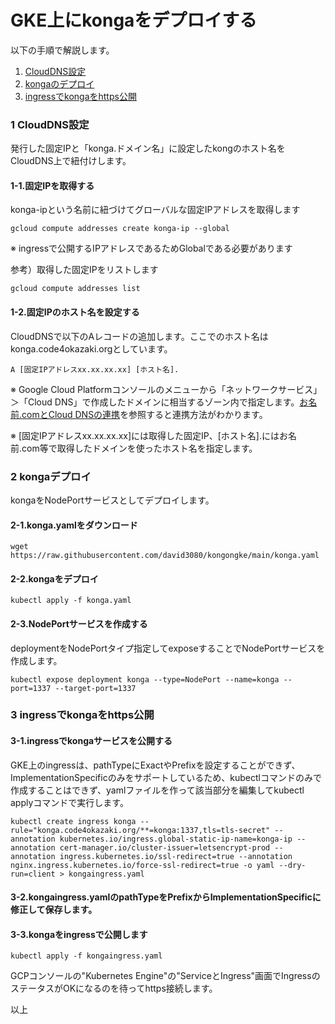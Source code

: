 # GKE上にkongaをデプロイする
以下の手順で解説します。

1. [CloudDNS設定](./4.konga.md#1-CloudDNS設定)
2. [kongaのデプロイ](./4.konga.md#2-kongaデプロイ)
3. [ingressでkongaをhttps公開](./4.konga.md#3-ingressでkongaをhttps公開)

### 1 CloudDNS設定
発行した固定IPと「konga.ドメイン名」に設定したkongのホスト名をCloudDNS上で紐付けします。

#### 1-1.固定IPを取得する
konga-ipという名前に紐づけてグローバルな固定IPアドレスを取得します
```
gcloud compute addresses create konga-ip --global
```
※ ingressで公開するIPアドレスであるためGlobalである必要があります

参考）取得した固定IPをリストします
```
gcloud compute addresses list
```

#### 1-2.固定IPのホスト名を設定する
CloudDNSで以下のAレコードの追加します。ここでのホスト名はkonga.code4okazaki.orgとしています。
```
A [固定IPアドレスxx.xx.xx.xx] [ホスト名].
```
※ Google Cloud Platformコンソールのメニューから「ネットワークサービス」＞「Cloud DNS」で作成したドメインに相当するゾーン内で指定します。[お名前.comとCloud DNSの連携](https://www.nyamucoro.com/entry/2018/11/02/230332)を参照すると連携方法がわかります。

※ [固定IPアドレスxx.xx.xx.xx]には取得した固定IP、[ホスト名].にはお名前.com等で取得したドメインを使ったホスト名を指定します。

### 2 kongaデプロイ
kongaをNodePortサービスとしてデプロイします。

#### 2-1.konga.yamlをダウンロード
```
wget https://raw.githubusercontent.com/david3080/kongongke/main/konga.yaml
```

#### 2-2.kongaをデプロイ
```
kubectl apply -f konga.yaml
```

#### 2-3.NodePortサービスを作成する
deploymentをNodePortタイプ指定してexposeすることでNodePortサービスを作成します。
```
kubectl expose deployment konga --type=NodePort --name=konga --port=1337 --target-port=1337
```

### 3 ingressでkongaをhttps公開

#### 3-1.ingressでkongaサービスを公開する
GKE上のingressは、pathTypeにExactやPrefixを設定することができず、ImplementationSpecificのみをサポートしているため、kubectlコマンドのみで作成することはできず、yamlファイルを作って該当部分を編集してkubectl applyコマンドで実行します。
```
kubectl create ingress konga --rule="konga.code4okazaki.org/**=konga:1337,tls=tls-secret" --annotation kubernetes.io/ingress.global-static-ip-name=konga-ip --annotation cert-manager.io/cluster-issuer=letsencrypt-prod --annotation ingress.kubernetes.io/ssl-redirect=true --annotation nginx.ingress.kubernetes.io/force-ssl-redirect=true -o yaml --dry-run=client > kongaingress.yaml
```

#### 3-2.kongaingress.yamlのpathTypeをPrefixからImplementationSpecificに修正して保存します。

#### 3-3.kongaをingressで公開します
```
kubectl apply -f kongaingress.yaml
```

GCPコンソールの"Kubernetes Engine"の"ServiceとIngress"画面でIngressのステータスがOKになるのを待ってhttps接続します。

以上